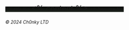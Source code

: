 <style> 
font-family: JetBrainsMono Nerd Font,Consolas,monaco,monospace !important; 
</style>

<grid drag="100 100" drop="top" style="background: linear-gradient(#0a0b0a, #1d231d);">
<grid drag="100 10" drop="top" bg="#62ff62" align="left" pad="0 20px">
 <% title %>
</grid>
<grid drag="90 66" drop="3 13" align="left" pad="5px 15px"  style="font-size: 24px">
<% content %>
</grid>

<style>
.horizontal_dotted_line{
  border-bottom: 2px dotted #62ff62;
}
} 
</style>

<grid drag="94 0" drop="3 -6" class="horizontal_dotted_line">
</grid>

<grid drag="100 30" drop="0 64" align="bottomleft" pad="0 30px" >
<%? source %>
</grid>

<grid drag="100 6" drop="bottom">

###### © 2024 Ch0nky LTD<!-- element style="font-weight:300, color:#62ff62"  -->
</grid>
</grid>
